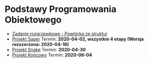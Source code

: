 # Podstawy Programowania Obiektowego

* [Zadanie rozgrzewkowe - Powtórka ze struktur](./zad_1.md)
* [Projekt Saper](saper.md) Termin: **2020-04-02, wszystkie 4 etapy (Wersja rozszerzona: 2020-04-16)** 
* [Projekt Snake](snake.md) Termin: **2020-04-30**
* [Projekt Końcowy](end.md) Termin: **2020-06-04**
